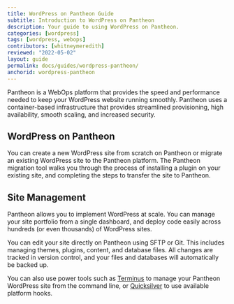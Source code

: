 ```yaml
---
title: WordPress on Pantheon Guide
subtitle: Introduction to WordPress on Pantheon
description: Your guide to using WordPress on Pantheon.
categories: [wordpress]
tags: [wordpress, webops]
contributors: [whitneymeredith]
reviewed: "2022-05-02"
layout: guide
permalink: docs/guides/wordpress-pantheon/
anchorid: wordpress-pantheon
---
```


Pantheon is a WebOps platform that provides the speed and performance needed to keep your WordPress website running smoothly. Pantheon uses a container-based infrastructure that provides streamlined provisioning, high availability, smooth scaling, and increased security.

## WordPress on Pantheon

You can create a new WordPress site from scratch on Pantheon or migrate an existing WordPress site to the Pantheon platform. The Pantheon migration tool walks you through the process of installing a plugin on your existing site, and completing the steps to transfer the site to Pantheon. 

## Site Management

Pantheon allows you to implement WordPress at scale. You can manage your site portfolio from a single dashboard, and deploy code easily across hundreds (or even thousands) of WordPress sites.

You can edit your site directly on Pantheon using SFTP or Git. This includes  managing themes, plugins, content, and database files. All changes are tracked in version control, and your files and databases will automatically be backed up.

You can also use power tools such as [Terminus](/terminus) to manage your Pantheon WordPress site from the command line, or [Quicksilver](/quicksilver) to use available platform hooks. 




